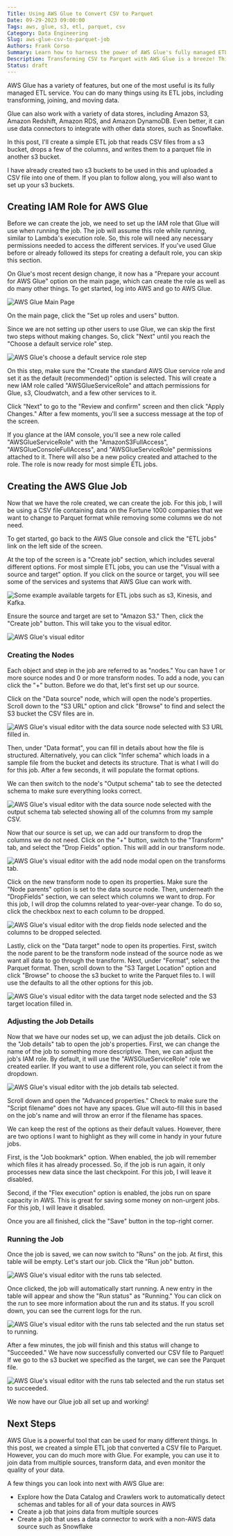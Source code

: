 ```yaml
---
Title: Using AWS Glue to Convert CSV to Parquet
Date: 09-29-2023 09:00:00
Tags: aws, glue, s3, etl, parquet, csv
Category: Data Engineering
Slug: aws-glue-csv-to-parquet-job
Authors: Frank Corso
Summary: Learn how to harness the power of AWS Glue's fully managed ETL service to effortlessly convert CSV files to Parquet format while performing data transformations
Description: Transforming CSV to Parquet with AWS Glue is a breeze! This tutorial guides you through the process of ETL job creation. Unleash AWS Glue's capabilities for data integration and more.
Status: draft
---
```


AWS Glue has a variety of features, but one of the most useful is its fully managed ETL service. You can do many things using its ETL jobs, including transforming, joining, and moving data. 

Glue can also work with a variety of data stores, including Amazon S3, Amazon Redshift, Amazon RDS, and Amazon DynamoDB. Even better, it can use data connectors to integrate with other data stores, such as Snowflake.

In this post, I'll create a simple ETL job that reads CSV files from a s3 bucket, drops a few of the columns, and writes them to a parquet file in another s3 bucket. 

I have already created two s3 buckets to be used in this and uploaded a CSV file into one of them. If you plan to follow along, you will also want to set up your s3 buckets.

## Creating IAM Role for AWS Glue

Before we can create the job, we need to set up the IAM role that Glue will use when running the job. The job will assume this role while running, similar to Lambda's execution role. So, this role will need any necessary permissions needed to access the different services. If you've used Glue before or already followed its steps for creating a default role, you can skip this section.

On Glue's most recent design change, it now has a "Prepare your account for AWS Glue" option on the main page, which can create the role as well as do many other things. To get started, log into AWS and go to AWS Glue.

![AWS Glue Main Page](/images/aws-glue-csv-to-parquet-job/aws-glue-landing-page.png)

On the main page, click the "Set up roles and users" button.

Since we are not setting up other users to use Glue, we can skip the first two steps without making changes. So, click "Next" until you reach the "Choose a default service role" step.

![AWS Glue's choose a default service role step](/images/aws-glue-csv-to-parquet-job/aws-glue-choose-default-service-role.png)

On this step, make sure the "Create the standard AWS Glue service role and set it as the default (recommended)" option is selected. This will create a new IAM role called "AWSGlueServiceRole" and attach permissions for Glue, s3, Cloudwatch, and a few other services to it.

Click "Next" to go to the "Review and confirm" screen and then click "Apply Changes." After a few moments, you'll see a success message at the top of the screen.

If you glance at the IAM console, you'll see a new role called "AWSGlueServiceRole" with the "AmazonS3FullAccess", "AWSGlueConsoleFullAccess", and "AWSGlueServiceRole" permissions attached to it. There will also be a new policy created and attached to the role. The role is now ready for most simple ETL jobs.

## Creating the AWS Glue Job

Now that we have the role created, we can create the job. For this job, I will be using a CSV file containing data on the Fortune 1000 companies that we want to change to Parquet format while removing some columns we do not need.

To get started, go back to the AWS Glue console and click the "ETL jobs" link on the left side of the screen.

At the top of the screen is a "Create job" section, which includes several different options. For most simple ETL jobs, you can use the "Visual with a source and target" option. If you click on the source or target, you will see some of the services and systems that AWS Glue can work with.

![Some example available targets for ETL jobs such as s3, Kinesis, and Kafka.](/images/aws-glue-csv-to-parquet-job/aws-glue-create-job-targets.png)

Ensure the source and target are set to "Amazon S3." Then, click the "Create job" button. This will take you to the visual editor.

![AWS Glue's visual editor](/images/aws-glue-csv-to-parquet-job/aws-glue-visual-editor.png)

### Creating the Nodes

Each object and step in the job are referred to as "nodes." You can have 1 or more source nodes and 0 or more transform nodes. To add a node, you can click the "+" button. Before we do that, let's first set up our source.

Click on the "Data source" node, which will open the node's properties. Scroll down to the "S3 URL" option and click "Browse" to find and select the S3 bucket the CSV files are in. 

![AWS Glue's visual editor with the data source node selected with S3 URL filled in.](/images/aws-glue-csv-to-parquet-job/aws-glue-visual-editor-data-source.png)

Then, under "Data format", you can fill in details about how the file is structured. Alternatively, you can click "Infer schema" which loads in a sample file from the bucket and detects its structure. That is what I will do for this job. After a few seconds, it will populate the format options.

We can then switch to the node's "Output schema" tab to see the detected schema to make sure everything looks correct.

![AWS Glue's visual editor with the data source node selected with the output schema tab selected showing all of the columns from my sample CSV.](/images/aws-glue-csv-to-parquet-job/aws-glue-visual-editor-data-source-output-schema.png)

Now that our source is set up, we can add our transform to drop the columns we do not need. Click on the "+" button, switch to the "Transform" tab, and select the "Drop Fields" option. This will add in our transform node.

![AWS Glue's visual editor with the add node modal open on the transforms tab.](/images/aws-glue-csv-to-parquet-job/aws-glue-visual-editor-drop-fields.png)

Click on the new transform node to open its properties. Make sure the "Node parents" option is set to the data source node. Then, underneath the "DropFields" section, we can select which columns we want to drop. For this job, I will drop the columns related to year-over-year change. To do so, click the checkbox next to each column to be dropped.

![AWS Glue's visual editor with the drop fields node selected and the columns to be dropped selected.](/images/aws-glue-csv-to-parquet-job/aws-glue-visual-editor-drop-fields-selected.png)

Lastly, click on the "Data target" node to open its properties. First, switch the node parent to be the transform node instead of the source node as we want all data to go through the transform. Next, under "Format", select the Parquet format. Then, scroll down to the "S3 Target Location" option and click "Browse" to choose the s3 bucket to write the Parquet files to. I will use the defaults to all the other options for this job.

![AWS Glue's visual editor with the data target node selected and the S3 target location filled in.](/images/aws-glue-csv-to-parquet-job/aws-glue-visual-editor-data-target.png)

### Adjusting the Job Details

Now that we have our nodes set up, we can adjust the job details. Click on the "Job details" tab to open the job's properties. First, we can change the name of the job to something more descriptive. Then, we can adjust the job's IAM role. By default, it will use the "AWSGlueServiceRole" role we created earlier. If you want to use a different role, you can select it from the dropdown.

![AWS Glue's visual editor with the job details tab selected.](/images/aws-glue-csv-to-parquet-job/aws-glue-visual-editor-job-details.png)

Scroll down and open the "Advanced properties." Check to make sure the "Script filename" does not have any spaces. Glue will auto-fill this in based on the job's name and will throw an error if the filename has spaces.

We can keep the rest of the options as their default values. However, there are two options I want to highlight as they will come in handy in your future jobs.

First, is the "Job bookmark" option. When enabled, the job will remember which files it has already processed. So, if the job is run again, it only processes new data since the last checkpoint. For this job, I will leave it disabled.

Second, if the "Flex execution" option is enabled, the jobs run on spare capacity in AWS. This is great for saving some money on non-urgent jobs. For this job, I will leave it disabled.

Once you are all finished, click the "Save" button in the top-right corner.

### Running the Job

Once the job is saved, we can now switch to "Runs" on the job. At first, this table will be empty. Let's start our job. Click the "Run job" button.

![AWS Glue's visual editor with the runs tab selected.](/images/aws-glue-csv-to-parquet-job/aws-glue-visual-editor-runs.png)

Once clicked, the job will automatically start running. A new entry in the table will appear and show the "Run status" as "Running." You can click on the run to see more information about the run and its status. If you scroll down, you can see the current logs for the run.

![AWS Glue's visual editor with the runs tab selected and the run status set to running.](/images/aws-glue-csv-to-parquet-job/aws-glue-visual-editor-runs-running.png)

After a few minutes, the job will finish and this status will change to "Succeeded." We have now successfully converted our CSV file to Parquet! If we go to the s3 bucket we specified as the target, we can see the Parquet file.

![AWS Glue's visual editor with the runs tab selected and the run status set to succeeded.](/images/aws-glue-csv-to-parquet-job/aws-glue-s3-bucket-new-parquet-file.png)

We now have our Glue job all set up and working!

## Next Steps

AWS Glue is a powerful tool that can be used for many different things. In this post, we created a simple ETL job that converted a CSV file to Parquet. However, you can do much more with Glue. For example, you can use it to join data from multiple sources, transform data, and even monitor the quality of your data.

A few things you can look into next with AWS Glue are:

* Explore how the Data Catalog and Crawlers work to automatically detect schemas and tables for all of your data sources in AWS
* Create a job that joins data from multiple sources
* Create a job that uses a data connector to work with a non-AWS data source such as Snowflake